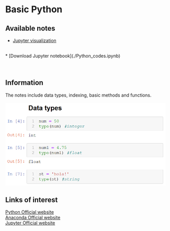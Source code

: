 # Basic Python

## Available notes

* [Jupyter visualization](./Python_codes.html)
<br>
* [Download Jupyter notebook](./Python_codes.ipynb)
<br><br><br>

## Information
The notes include data types, indexing, basic methods and functions.
<br> <br>
![capture](./capture.png)
## Links of interest
[Python Official website](https://www.python.org/)
<br>
[Anaconda Official website](https://www.anaconda.com/)
<br>
[Jupyter Official website](https://jupyter.org/)